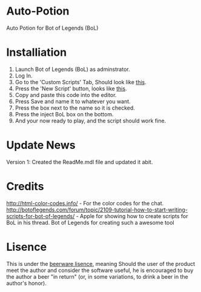 Auto-Potion
===========

Auto Potion for Bot of Legends (BoL)

Installiation
=============
1) Launch Bot of Legends (BoL) as adminstrator.
2) Log In.
3) Go to the 'Custom Scripts' Tab, Should look like <a href="http://i.imgur.com/BiWWeUW.png">this</a>.
4) Press the 'New Script' button, looks like <a href="http://i.imgur.com/5PPT53w.png">this</a>.
5) Copy and paste this code into the editor. 
6) Press Save and name it to whatever you want.
7) Press the box next to the name so it is checked.
8) Press the inject BoL box on the bottom. 
9) And your now ready to play, and the script should work fine.

Update News
===========
Version 1: Created the ReadMe.mdl file and updated it abit.

Credits
=======
http://html-color-codes.info/ - For the color codes for the chat.
http://botoflegends.com/forum/topic/2109-tutorial-how-to-start-writing-scripts-for-bot-of-legends/ - Apple for showing how to create scripts for BoL in his thread.
Bot of Legends for creating such a awesome tool

Lisence
=======
This is under the <a href="http://en.wikipedia.org/wiki/Beerware">beerware lisence</a>, meaning Should the user of the product meet the author and consider the software useful, he is encouraged to buy the author a beer "in return" (or, in some variations, to drink a beer in the author's honor).
